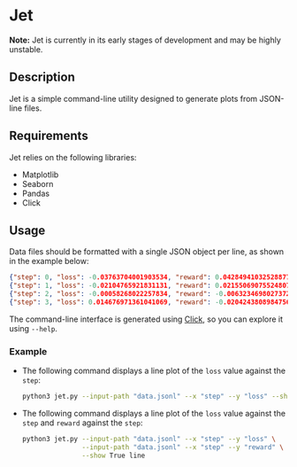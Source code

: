 # Jet

**Note:** Jet is currently in its early stages of development and may be highly unstable.

## Description

Jet is a simple command-line utility designed to generate plots from JSON-line files.

## Requirements

Jet relies on the following libraries:
- Matplotlib
- Seaborn
- Pandas
- Click

## Usage

Data files should be formatted with a single JSON object per line, as shown in the example below:

```json
{"step": 0, "loss": -0.03763704001903534, "reward": 0.04284941032528877}
{"step": 1, "loss": -0.02104765921831131, "reward": 0.02155069075524807}
{"step": 2, "loss": -0.00058268022257834, "reward": -0.0063234698027372}
{"step": 3, "loss": 0.014676971361041069, "reward": -0.0204243808984756}
```

The command-line interface is generated using [Click](https://click.palletsprojects.com/en/8.1.x/), so you can explore it using `--help`.

### Example

- The following command displays a line plot of the `loss` value against the `step`:
  
  ```bash
  python3 jet.py --input-path "data.jsonl" --x "step" --y "loss" --show True line
  ```

- The following command displays a line plot of the `loss` value against the `step` and `reward` against the `step`:
  
  ```bash
  python3 jet.py --input-path "data.jsonl" --x "step" --y "loss" \
                 --input-path "data.jsonl" --x "step" --y "reward" \
                 --show True line
  ```
